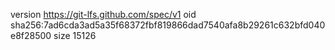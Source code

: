 version https://git-lfs.github.com/spec/v1
oid sha256:7ad6cda3ad5a35f68372fbf819866dad7540afa8b29261c632bfd040e8f28500
size 15126
